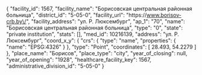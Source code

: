 {
    "facility_id": 1567,
    "facility_name": "Борисовская центральная районная больница",
    "district_id": "5-05-0",
    "facility_url": "https:\/\/www.borisov-crb.by\/",
    "facility_address": "ул. Р. Люксембург",
    "ap_1": "70",
    "name": "Борисовская центральная районная больница",
    "type": "0",
    "state": "private institution",
    "stats": [],
    "med_id": 10216139,
    "address": "ул. Р. Люксембург",
    "coord_x_y": {
        "crs": {
            "type": "name",
            "properties": {
                "name": "EPSG:4326"
            }
        },
        "type": "Point",
        "coordinates": [
            28.493,
            54.2279
        ]
    },
    "place_name": "Борисов",
    "place_type": "city",
    "year_of_closing": null,
    "year_of_opening": "1928",
    "healthcare_facility_key": 1567,
    "administrative_division_id": "5-05-0"
}
